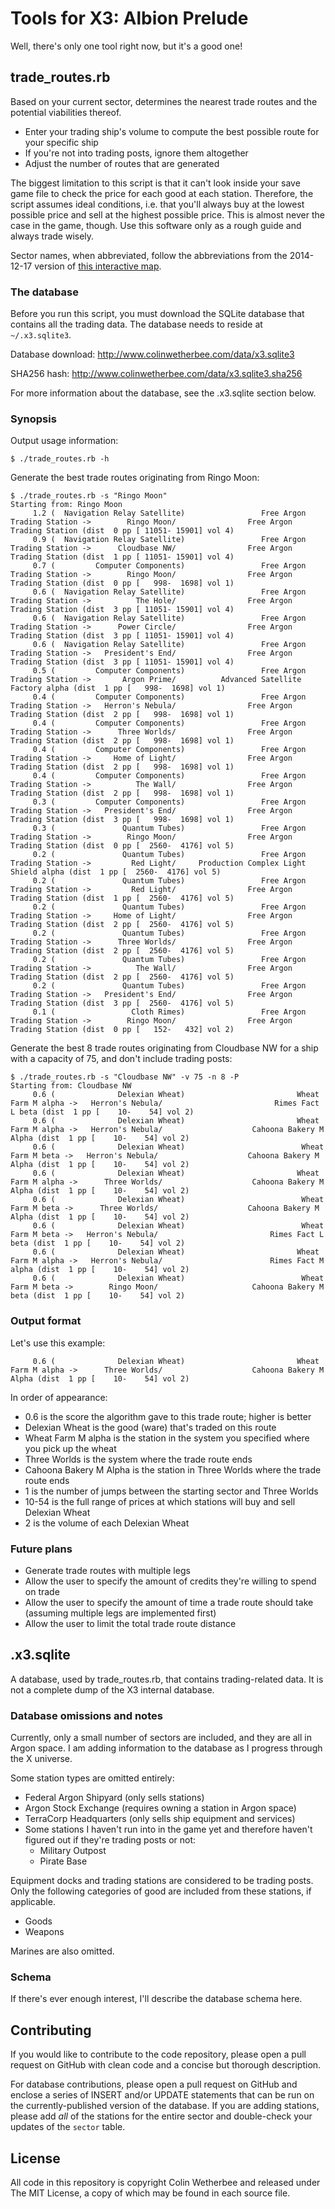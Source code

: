 # Tools for X3: Albion Prelude

Well, there's only one tool right now, but it's a good one!

## trade_routes.rb

Based on your current sector, determines the nearest trade routes and the
potential viabilities thereof.

* Enter your trading ship's volume to compute the best possible route for
  your specific ship
* If you're not into trading posts, ignore them altogether
* Adjust the number of routes that are generated

The biggest limitation to this script is that it can't look inside your save
game file to check the price for each good at each station.  Therefore, the
script assumes ideal conditions, i.e. that you'll always buy at the lowest
possible price and sell at the highest possible price.  This is almost
never the case in the game, though.  Use this software only as a rough guide
and always trade wisely.

Sector names, when abbreviated, follow the abbreviations from the 2014-12-17
version of [this interactive map](http://x3ap.e0b.eu/).

### The database

Before you run this script, you must download the SQLite database that
contains all the trading data.  The database needs to reside at
`~/.x3.sqlite3`.

Database download: http://www.colinwetherbee.com/data/x3.sqlite3

SHA256 hash: http://www.colinwetherbee.com/data/x3.sqlite3.sha256

For more information about the database, see the .x3.sqlite section below.

### Synopsis

Output usage information:

```
$ ./trade_routes.rb -h
```

Generate the best trade routes originating from Ringo Moon:

```
$ ./trade_routes.rb -s "Ringo Moon"
Starting from: Ringo Moon
     1.2 (  Navigation Relay Satellite)                 Free Argon Trading Station ->        Ringo Moon/                Free Argon Trading Station (dist  0 pp [ 11051- 15901] vol 4)
     0.9 (  Navigation Relay Satellite)                 Free Argon Trading Station ->      Cloudbase NW/                Free Argon Trading Station (dist  1 pp [ 11051- 15901] vol 4)
     0.7 (         Computer Components)                 Free Argon Trading Station ->        Ringo Moon/                Free Argon Trading Station (dist  0 pp [   998-  1698] vol 1)
     0.6 (  Navigation Relay Satellite)                 Free Argon Trading Station ->          The Hole/                Free Argon Trading Station (dist  3 pp [ 11051- 15901] vol 4)
     0.6 (  Navigation Relay Satellite)                 Free Argon Trading Station ->      Power Circle/                Free Argon Trading Station (dist  3 pp [ 11051- 15901] vol 4)
     0.6 (  Navigation Relay Satellite)                 Free Argon Trading Station ->   President's End/                Free Argon Trading Station (dist  3 pp [ 11051- 15901] vol 4)
     0.5 (         Computer Components)                 Free Argon Trading Station ->       Argon Prime/          Advanced Satellite Factory alpha (dist  1 pp [   998-  1698] vol 1)
     0.4 (         Computer Components)                 Free Argon Trading Station ->   Herron's Nebula/                Free Argon Trading Station (dist  2 pp [   998-  1698] vol 1)
     0.4 (         Computer Components)                 Free Argon Trading Station ->      Three Worlds/                Free Argon Trading Station (dist  2 pp [   998-  1698] vol 1)
     0.4 (         Computer Components)                 Free Argon Trading Station ->     Home of Light/                Free Argon Trading Station (dist  2 pp [   998-  1698] vol 1)
     0.4 (         Computer Components)                 Free Argon Trading Station ->          The Wall/                Free Argon Trading Station (dist  2 pp [   998-  1698] vol 1)
     0.3 (         Computer Components)                 Free Argon Trading Station ->   President's End/                Free Argon Trading Station (dist  3 pp [   998-  1698] vol 1)
     0.3 (               Quantum Tubes)                 Free Argon Trading Station ->        Ringo Moon/                Free Argon Trading Station (dist  0 pp [  2560-  4176] vol 5)
     0.2 (               Quantum Tubes)                 Free Argon Trading Station ->         Red Light/     Production Complex Light Shield alpha (dist  1 pp [  2560-  4176] vol 5)
     0.2 (               Quantum Tubes)                 Free Argon Trading Station ->         Red Light/                Free Argon Trading Station (dist  1 pp [  2560-  4176] vol 5)
     0.2 (               Quantum Tubes)                 Free Argon Trading Station ->     Home of Light/                Free Argon Trading Station (dist  2 pp [  2560-  4176] vol 5)
     0.2 (               Quantum Tubes)                 Free Argon Trading Station ->      Three Worlds/                Free Argon Trading Station (dist  2 pp [  2560-  4176] vol 5)
     0.2 (               Quantum Tubes)                 Free Argon Trading Station ->          The Wall/                Free Argon Trading Station (dist  2 pp [  2560-  4176] vol 5)
     0.2 (               Quantum Tubes)                 Free Argon Trading Station ->   President's End/                Free Argon Trading Station (dist  3 pp [  2560-  4176] vol 5)
     0.1 (                 Cloth Rimes)                 Free Argon Trading Station ->        Ringo Moon/                Free Argon Trading Station (dist  0 pp [   152-   432] vol 2)
```

Generate the best 8 trade routes originating from Cloudbase NW for a ship with a capacity of 75, and don't include trading posts:

```
$ ./trade_routes.rb -s "Cloudbase NW" -v 75 -n 8 -P
Starting from: Cloudbase NW
     0.6 (              Delexian Wheat)                         Wheat Farm M alpha ->   Herron's Nebula/                         Rimes Fact L beta (dist  1 pp [    10-    54] vol 2)
     0.6 (              Delexian Wheat)                         Wheat Farm M alpha ->   Herron's Nebula/                    Cahoona Bakery M Alpha (dist  1 pp [    10-    54] vol 2)
     0.6 (              Delexian Wheat)                          Wheat Farm M beta ->   Herron's Nebula/                    Cahoona Bakery M Alpha (dist  1 pp [    10-    54] vol 2)
     0.6 (              Delexian Wheat)                         Wheat Farm M alpha ->      Three Worlds/                    Cahoona Bakery M Alpha (dist  1 pp [    10-    54] vol 2)
     0.6 (              Delexian Wheat)                          Wheat Farm M beta ->      Three Worlds/                    Cahoona Bakery M Alpha (dist  1 pp [    10-    54] vol 2)
     0.6 (              Delexian Wheat)                          Wheat Farm M beta ->   Herron's Nebula/                         Rimes Fact L beta (dist  1 pp [    10-    54] vol 2)
     0.6 (              Delexian Wheat)                         Wheat Farm M alpha ->   Herron's Nebula/                        Rimes Fact M alpha (dist  1 pp [    10-    54] vol 2)
     0.6 (              Delexian Wheat)                          Wheat Farm M beta ->        Ringo Moon/                     Cahoona Bakery M beta (dist  1 pp [    10-    54] vol 2)
```

### Output format

Let's use this example:

```
     0.6 (              Delexian Wheat)                         Wheat Farm M alpha ->      Three Worlds/                    Cahoona Bakery M Alpha (dist  1 pp [    10-    54] vol 2)
```

In order of appearance:

* 0.6 is the score the algorithm gave to this trade route; higher is better
* Delexian Wheat is the good (ware) that's traded on this route
* Wheat Farm M alpha is the station in the system you specified where you
    pick up the wheat
* Three Worlds is the system where the trade route ends
* Cahoona Bakery M Alpha is the station in Three Worlds where the trade
    route ends
* 1 is the number of jumps between the starting sector and Three Worlds
* 10-54 is the full range of prices at which stations will buy and sell
  Delexian Wheat
* 2 is the volume of each Delexian Wheat

### Future plans

* Generate trade routes with multiple legs
* Allow the user to specify the amount of credits they're willing to spend on
  trade
* Allow the user to specify the amount of time a trade route should take
  (assuming multiple legs are implemented first)
* Allow the user to limit the total trade route distance

## .x3.sqlite

A database, used by trade_routes.rb, that contains trading-related data.  It
is not a complete dump of the X3 internal database.

### Database omissions and notes

Currently, only a small number of sectors are included, and they are all in
Argon space.  I am adding information to the database as I progress through
the X universe.

Some station types are omitted entirely:
*   Federal Argon Shipyard (only sells stations)
*   Argon Stock Exchange (requires owning a station in Argon space)
*   TerraCorp Headquarters (only sells ship equipment and services)
*   Some stations I haven't run into in the game yet and therefore haven't
    figured out if they're trading posts or not:
    *   Military Outpost
    *   Pirate Base

Equipment docks and trading stations are considered to be trading posts.  Only
the following categories of good are included from these stations, if applicable.
*   Goods
*   Weapons

Marines are also omitted.

### Schema

If there's ever enough interest, I'll describe the database schema here.

## Contributing

If you would like to contribute to the code repository, please open a pull
request on GitHub with clean code and a concise but thorough description.

For database contributions, please open a pull request on GitHub and enclose
a series of INSERT and/or UPDATE statements that can be run on the
currently-published version of the database.  If you are adding stations,
please add *all* of the stations for the entire sector and double-check
your updates of the `sector` table.

## License

All code in this repository is copyright Colin Wetherbee and released under
The MIT License, a copy of which may be found in each source file.
